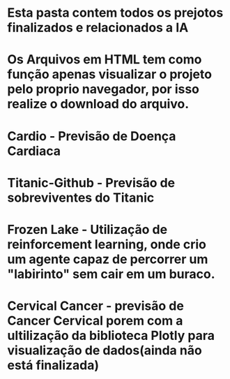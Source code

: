 # Esta pasta contem todos os prejotos finalizados e relacionados a IA

# Os Arquivos em HTML tem como função apenas visualizar o projeto pelo proprio navegador, por isso realize o download do arquivo.

# Cardio - Previsão de Doença Cardiaca

# Titanic-Github - Previsão de sobreviventes do Titanic

# Frozen Lake - Utilização de reinforcement learning, onde crio um agente capaz de percorrer um "labirinto" sem cair em um buraco.

# Cervical Cancer - previsão de Cancer Cervical porem com a ultilização da biblioteca Plotly para visualização de dados(ainda não está finalizada)
